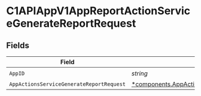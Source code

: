 # C1APIAppV1AppReportActionServiceGenerateReportRequest


## Fields

| Field                                                                                                                   | Type                                                                                                                    | Required                                                                                                                | Description                                                                                                             |
| ----------------------------------------------------------------------------------------------------------------------- | ----------------------------------------------------------------------------------------------------------------------- | ----------------------------------------------------------------------------------------------------------------------- | ----------------------------------------------------------------------------------------------------------------------- |
| `AppID`                                                                                                                 | *string*                                                                                                                | :heavy_check_mark:                                                                                                      | N/A                                                                                                                     |
| `AppActionsServiceGenerateReportRequest`                                                                                | [*components.AppActionsServiceGenerateReportRequest](../../models/components/appactionsservicegeneratereportrequest.md) | :heavy_minus_sign:                                                                                                      | N/A                                                                                                                     |